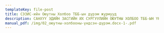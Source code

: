 ```yaml
---
templateKey: file-post
title: СЭЗИС-ийн Оюутны Холбоо ТББ-ын дүрэм журмууд
description: САНХҮҮ ЭДИЙН ЗАСГИЙН ИХ СУРГУУЛИЙН ОЮУТНЫ ХОЛБОО ТББ-ЫН ҮНДСЭН ДҮРЭМ
manual_pdf: /img/02_оюутны-холбооны-үндсэн-дүрэм.docx-1-.pdf
---
```

